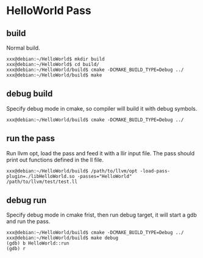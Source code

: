 # HelloWorld Pass

## build
Normal build.

    xxx@debian:~/HelloWorld$ mkdir build
    xxx@debian:~/HelloWorld$ cd build/
    xxx@debian:~/HelloWorld/build$ cmake -DCMAKE_BUILD_TYPE=Debug ../
    xxx@debian:~/HelloWorld/build$ make

## debug build
Specify debug mode in cmake, so compiler will build it with debug symbols.

    xxx@debian:~/HelloWorld/build$ cmake -DCMAKE_BUILD_TYPE=Debug ../

## run the pass
Run llvm opt, load the pass and feed it with a llir input file. The pass should print out functions defined in the ll file.

    xxx@debian:~/HelloWorld/build$ /path/to/llvm/opt -load-pass-plugin=./libHelloWorld.so -passes="HelloWorld" /path/to/llvm/test/test.ll

## debug run
Specify debug mode in cmake frist, then run debug target, it will start a gdb and run the pass.

    xxx@debian:~/HelloWorld/build$ cmake -DCMAKE_BUILD_TYPE=Debug ../
    xxx@debian:~/HelloWorld/build$ make debug
    (gdb) b HelloWorld::run
    (gdb) r
